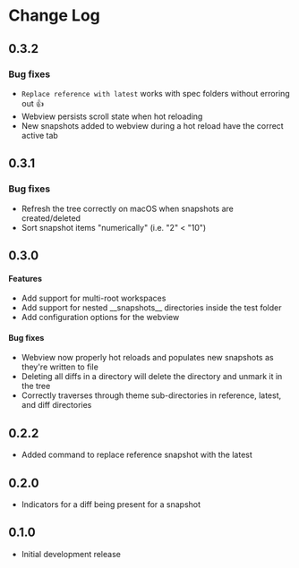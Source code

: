# Change Log

## 0.3.2
### Bug fixes
- `Replace reference with latest` works with spec folders without erroring out 👍
- Webview persists scroll state when hot reloading
- New snapshots added to webview during a hot reload have the correct active tab

## 0.3.1
### Bug fixes
- Refresh the tree correctly on macOS when snapshots are created/deleted
- Sort snapshot items "numerically" (i.e. "2" < "10")

## 0.3.0
#### Features
- Add support for multi-root workspaces
- Add support for nested \_\_snapshots\_\_ directories inside the test folder
- Add configuration options for the webview
#### Bug fixes
- Webview now properly hot reloads and populates new snapshots as they're written to file
- Deleting all diffs in a directory will delete the directory and unmark it in the tree
- Correctly traverses through theme sub-directories in reference, latest, and diff directories

## 0.2.2

- Added command to replace reference snapshot with the latest

## 0.2.0

- Indicators for a diff being present for a snapshot

## 0.1.0

- Initial development release